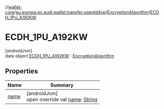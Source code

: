//[wallet-core](../../../../index.md)/[eu.europa.ec.eudi.wallet.transfer.openId4vp](../../index.md)/[EncryptionAlgorithm](../index.md)/[ECDH_1PU_A192KW](index.md)

# ECDH_1PU_A192KW

[androidJvm]\
data object [ECDH_1PU_A192KW](index.md) : [EncryptionAlgorithm](../index.md)

## Properties

| Name | Summary |
|---|---|
| [name](name.md) | [androidJvm]<br>open override val [name](name.md): [String](https://kotlinlang.org/api/latest/jvm/stdlib/kotlin/-string/index.html) |
